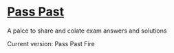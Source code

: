 # [Pass Past](http://passpast.net)  

A palce to share and colate exam answers and solutions

Current version: Pass Past Fire

